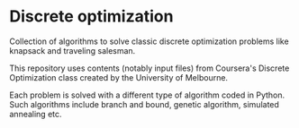 # Discrete optimization
Collection of algorithms to solve classic discrete optimization problems like knapsack and traveling salesman.

This repository uses contents (notably input files) from Coursera's Discrete Optimization class created by the University of Melbourne.

Each problem is solved with a different type of algorithm coded in Python. Such algorithms include branch and bound, genetic algorithm, simulated annealing etc.